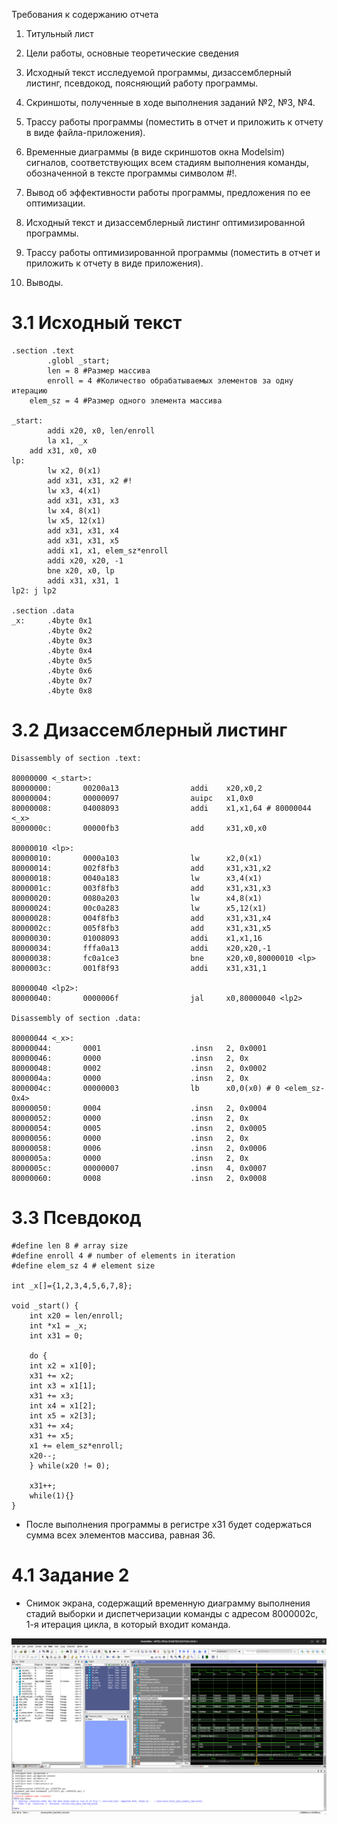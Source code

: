 Требования к содержанию отчета

1. Титульный лист

2. Цели работы, основные теоретические сведения

3. Исходный текст исследуемой программы, дизассемблерный листинг, псевдокод, поясняющий работу программы.

4. Скриншоты, полученные в ходе выполнения заданий №2, №3, №4.

5. Трассу работы программы (поместить в отчет и приложить к отчету в виде файла-приложения).

6. Временные диаграммы (в виде скриншотов окна Modelsim) сигналов, соответствующих всем стадиям выполнения команды, обозначенной в тексте программы символом #!.

7. Вывод об эффективности работы программы, предложения по ее оптимизации.

8. Исходный текст и дизассемблерный листинг оптимизированной программы.

9. Трассу работы оптимизированной программы (поместить в отчет и приложить к отчету в виде приложения).

10. Выводы.

# 3.1 Исходный текст

    .section .text
            .globl _start;
            len = 8 #Размер массива
            enroll = 4 #Количество обрабатываемых элементов за одну итерацию
        elem_sz = 4 #Размер одного элемента массива

    _start:
            addi x20, x0, len/enroll
            la x1, _x
        add x31, x0, x0
    lp:
            lw x2, 0(x1)
            add x31, x31, x2 #!
            lw x3, 4(x1)
            add x31, x31, x3
            lw x4, 8(x1)
            lw x5, 12(x1)
            add x31, x31, x4
            add x31, x31, x5
            addi x1, x1, elem_sz*enroll
            addi x20, x20, -1
            bne x20, x0, lp
            addi x31, x31, 1
    lp2: j lp2

    .section .data
    _x:     .4byte 0x1
            .4byte 0x2
            .4byte 0x3
            .4byte 0x4
            .4byte 0x5
            .4byte 0x6
            .4byte 0x7
            .4byte 0x8

# 3.2 Дизассемблерный листинг

    Disassembly of section .text:

    80000000 <_start>:
    80000000:       00200a13                addi    x20,x0,2
    80000004:       00000097                auipc   x1,0x0
    80000008:       04008093                addi    x1,x1,64 # 80000044 <_x>
    8000000c:       00000fb3                add     x31,x0,x0

    80000010 <lp>:
    80000010:       0000a103                lw      x2,0(x1)
    80000014:       002f8fb3                add     x31,x31,x2
    80000018:       0040a183                lw      x3,4(x1)
    8000001c:       003f8fb3                add     x31,x31,x3
    80000020:       0080a203                lw      x4,8(x1)
    80000024:       00c0a283                lw      x5,12(x1)
    80000028:       004f8fb3                add     x31,x31,x4
    8000002c:       005f8fb3                add     x31,x31,x5
    80000030:       01008093                addi    x1,x1,16
    80000034:       fffa0a13                addi    x20,x20,-1
    80000038:       fc0a1ce3                bne     x20,x0,80000010 <lp>
    8000003c:       001f8f93                addi    x31,x31,1

    80000040 <lp2>:
    80000040:       0000006f                jal     x0,80000040 <lp2>

    Disassembly of section .data:

    80000044 <_x>:
    80000044:       0001                    .insn   2, 0x0001
    80000046:       0000                    .insn   2, 0x
    80000048:       0002                    .insn   2, 0x0002
    8000004a:       0000                    .insn   2, 0x
    8000004c:       00000003                lb      x0,0(x0) # 0 <elem_sz-0x4>
    80000050:       0004                    .insn   2, 0x0004
    80000052:       0000                    .insn   2, 0x
    80000054:       0005                    .insn   2, 0x0005
    80000056:       0000                    .insn   2, 0x
    80000058:       0006                    .insn   2, 0x0006
    8000005a:       0000                    .insn   2, 0x
    8000005c:       00000007                .insn   4, 0x0007
    80000060:       0008                    .insn   2, 0x0008

# 3.3 Псевдокод

    #define len 8 # array size
    #define enroll 4 # number of elements in iteration
    #define elem_sz 4 # element size

    int _x[]={1,2,3,4,5,6,7,8};

    void _start() {
        int x20 = len/enroll;
        int *x1 = _x;
        int x31 = 0;

        do {
        int x2 = x1[0];
        x31 += x2;
        int x3 = x1[1];
        x31 += x3;
        int x4 = x1[2];
        int x5 = x2[3];
        x31 += x4;
        x31 += x5;
        x1 += elem_sz*enroll;
        x20--;
        } while(x20 != 0);
        
        x31++;
        while(1){}
    }

- После выполнения программы в регистре x31 будет содержаться сумма всех элементов массива, равная 36.

# 4.1 Задание 2
- Снимок экрана, содержащий временную диаграмму выполнения стадий выборки и диспетчеризации команды с адресом 8000002с, 1-я итерация цикла, в который входит команда.

![task 2](report_img/task2.png)
